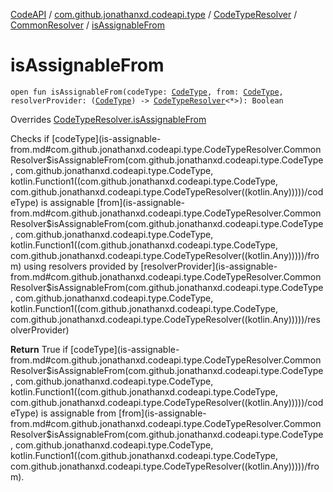 [CodeAPI](../../../index.md) / [com.github.jonathanxd.codeapi.type](../../index.md) / [CodeTypeResolver](../index.md) / [CommonResolver](index.md) / [isAssignableFrom](.)

# isAssignableFrom

`open fun isAssignableFrom(codeType: `[`CodeType`](../../-code-type/index.md)`, from: `[`CodeType`](../../-code-type/index.md)`, resolverProvider: (`[`CodeType`](../../-code-type/index.md)`) -> `[`CodeTypeResolver`](../index.md)`<*>): Boolean`

Overrides [CodeTypeResolver.isAssignableFrom](../is-assignable-from.md)

Checks if [codeType](is-assignable-from.md#com.github.jonathanxd.codeapi.type.CodeTypeResolver.CommonResolver$isAssignableFrom(com.github.jonathanxd.codeapi.type.CodeType, com.github.jonathanxd.codeapi.type.CodeType, kotlin.Function1((com.github.jonathanxd.codeapi.type.CodeType, com.github.jonathanxd.codeapi.type.CodeTypeResolver((kotlin.Any)))))/codeType) is assignable [from](is-assignable-from.md#com.github.jonathanxd.codeapi.type.CodeTypeResolver.CommonResolver$isAssignableFrom(com.github.jonathanxd.codeapi.type.CodeType, com.github.jonathanxd.codeapi.type.CodeType, kotlin.Function1((com.github.jonathanxd.codeapi.type.CodeType, com.github.jonathanxd.codeapi.type.CodeTypeResolver((kotlin.Any)))))/from) using resolvers provided by [resolverProvider](is-assignable-from.md#com.github.jonathanxd.codeapi.type.CodeTypeResolver.CommonResolver$isAssignableFrom(com.github.jonathanxd.codeapi.type.CodeType, com.github.jonathanxd.codeapi.type.CodeType, kotlin.Function1((com.github.jonathanxd.codeapi.type.CodeType, com.github.jonathanxd.codeapi.type.CodeTypeResolver((kotlin.Any)))))/resolverProvider)

**Return**
True if [codeType](is-assignable-from.md#com.github.jonathanxd.codeapi.type.CodeTypeResolver.CommonResolver$isAssignableFrom(com.github.jonathanxd.codeapi.type.CodeType, com.github.jonathanxd.codeapi.type.CodeType, kotlin.Function1((com.github.jonathanxd.codeapi.type.CodeType, com.github.jonathanxd.codeapi.type.CodeTypeResolver((kotlin.Any)))))/codeType) is assignable from [from](is-assignable-from.md#com.github.jonathanxd.codeapi.type.CodeTypeResolver.CommonResolver$isAssignableFrom(com.github.jonathanxd.codeapi.type.CodeType, com.github.jonathanxd.codeapi.type.CodeType, kotlin.Function1((com.github.jonathanxd.codeapi.type.CodeType, com.github.jonathanxd.codeapi.type.CodeTypeResolver((kotlin.Any)))))/from).

